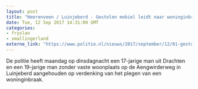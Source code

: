 ```yaml
---
layout: post
title: "Heerenveen / Luinjeberd - Gestolen mobiel leidt naar woninginbrekers"
date: Tue, 12 Sep 2017 14:31:00 GMT
categories: 
- fryslan 
- smallingerland 
externe_link: "https://www.politie.nl/nieuws/2017/september/12/01-gestolen-mobiel-leidt-naar-woninginbrekers.html"
---
```


De politie heeft maandag op dinsdagnacht een 17-jarige man uit Drachten en een 19-jarige man zonder vaste woonplaats op de Aengwirderweg in Luinjeberd aangehouden op verdenking van het plegen van een woninginbraak.
